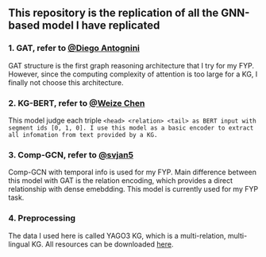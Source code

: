 ## This repository is the replication of all the GNN-based model I have replicated

### 1. GAT, refer to [@Diego Antognini](https://github.com/Diego999/pyGAT)

GAT structure is the first graph reasoning architecture that I try for my FYP. However, since the computing complexity of attention is too large for a KG, I finally not choose this architecture.

### 2. KG-BERT, refer to [@Weize Chen](https://github.com/thunlp/OpenKE)

This model judge each triple `<head> <relation> <tail> as BERT input with segment ids [0, 1, 0]. I use this model as a basic encoder to extract all infomation from text provided by a KG.`

### 3. Comp-GCN, refer to [@svjan5](https://github.com/malllabiisc/CompGCN)

Comp-GCN with temporal info is used for my FYP. Main difference between this model with GAT is the relation encoding, which provides a direct relationship with dense emebdding. This model is currently used for my FYP task.

### 4. Preprocessing

The data I used here is called YAGO3 KG, which is a multi-relation, multi-lingual KG. All resources can be downloaded [here](https://resources.mpi-inf.mpg.de/yago-naga/yago3.1/).
